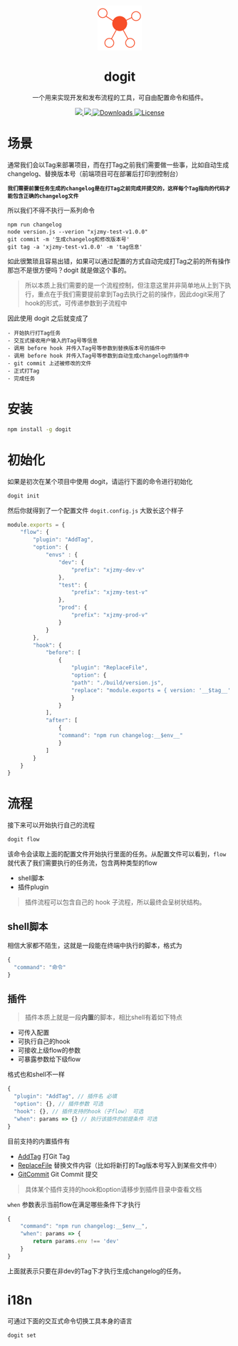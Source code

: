 <p align="center">
    <img width="100" src="./logo.svg">
</p>

<h1 align="center">dogit</h1>

<p align="center">一个用来实现开发和发布流程的工具，可自由配置命令和插件。</p>

<p align="center">
    <a href="https://www.npmjs.com/package/dogit">
        <img src="https://img.shields.io/npm/v/dogit.svg" />
    </a>
    <a href="https://www.npmjs.com/package/dogit">
        <img src="https://img.shields.io/npm/dt/dogit.svg" >
    </a>
    <a href="https://www.npmjs.com/package/dogit">
        <img src="https://img.shields.io/npm/dm/dogit.svg" alt="Downloads">
    </a>
    <a href="https://github.com/CDTRSFE/dogit/blob/master/LICENSE">
        <img src="https://img.shields.io/npm/l/dogit.svg" alt="License">
    </a>
</p>

# 场景

通常我们会以Tag来部署项目，而在打Tag之前我们需要做一些事，比如自动生成changelog、替换版本号（前端项目可在部署后打印到控制台）

**`我们需要前置任务生成的changelog是在打Tag之前完成并提交的，这样每个Tag指向的代码才能包含正确的changelog文件`**


所以我们不得不执行一系列命令

```
npm run changelog
node version.js --verion "xjzmy-test-v1.0.0"
git commit -m '生成changelog和修改版本号'
git tag -a 'xjzmy-test-v1.0.0' -m 'tag信息'
```

如此很繁琐且容易出错，如果可以通过配置的方式自动完成打Tag之前的所有操作那岂不是很方便吗？dogit 就是做这个事的。

> 所以本质上我们需要的是一个流程控制，但注意这里并非简单地从上到下执行，重点在于我们需要提前拿到Tag去执行之前的操作，因此dogit采用了hook的形式，可传递参数到子流程中

因此使用 dogit 之后就变成了

```
- 开始执行打Tag任务
- 交互式接收用户输入的Tag号等信息
- 调用 before hook 并传入Tag号等参数到替换版本号的插件中
- 调用 before hook 并传入Tag号等参数到自动生成changelog的插件中
- git commit 上述被修改的文件
- 正式打Tag
- 完成任务
```

# 安装

```bash
npm install -g dogit
```

# 初始化

如果是初次在某个项目中使用 dogit，请运行下面的命令进行初始化

```bash
dogit init
```
然后你就得到了一个配置文件 `dogit.config.js` 大致长这个样子


```js
module.exports = {
    "flow": {
        "plugin": "AddTag",
        "option": {
            "envs" : {
                "dev": {
                    "prefix": "xjzmy-dev-v"
                },
                "test": {
                    "prefix": "xjzmy-test-v"
                },
                "prod": {
                    "prefix": "xjzmy-prod-v"
                }
            }
        },
        "hook": {
            "before": [
                {
                    "plugin": "ReplaceFile",
                    "option": {
                    "path": "./build/version.js",
                    "replace": "module.exports = { version: '__$tag__' }"
                    }
                }
            ],
            "after": [
                {
                "command": "npm run changelog:__$env__"
                }
            ]
        }
    }
}
```


# 流程
接下来可以开始执行自己的流程

```bash
dogit flow
```

该命令会读取上面的配置文件开始执行里面的任务。从配置文件可以看到，`flow` 就代表了我们需要执行的任务流，包含两种类型的flow

- shell脚本
- 插件plugin

> 插件流程可以包含自己的 hook 子流程，所以最终会呈树状结构。


## shell脚本

相信大家都不陌生，这就是一段能在终端中执行的脚本，格式为

```js
{
  "command": "命令"
}
```

## 插件

> 插件本质上就是一段**内置**的脚本，相比shell有着如下特点

- 可传入配置
- 可执行自己的hook
- 可接收上级flow的参数
- 可暴露参数给下级flow


格式也和shell不一样

```js
{
  "plugin": "AddTag", // 插件名 必填
  "option": {}, // 插件参数 可选
  "hook": {}, // 插件支持的hook（子flow） 可选
  "when": params => {} // 执行该插件的前提条件 可选
}
```

目前支持的内置插件有

- [AddTag](./plugin/AddTag)  打Git Tag
- [ReplaceFile](./plugin/ReplaceFile) 替换文件内容（比如将新打的Tag版本号写入到某些文件中）
- [GitCommit](./plugin/GitCommit) Git Commit 提交


> 具体某个插件支持的hook和option请移步到插件目录中查看文档


`when` 参数表示当前flow在满足哪些条件下才执行

```js
{
    "command": "npm run changelog:__$env__",
    "when": params => {
        return params.env !== 'dev'
    }
}
```

上面就表示只要在非dev的Tag下才执行生成changelog的任务。


# i18n

可通过下面的交互式命令切换工具本身的语言

```bash
dogit set
```
